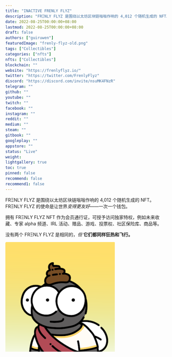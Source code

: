 ```yaml
---
title: "INACTIVE FRENLY FLYZ"
description: "FRΞNLY FLYZ 是围绕以太坊区块链嗡嗡作响的 4,012 个随机生成的 NFT。"
date: 2022-08-25T00:00:00+08:00
lastmod: 2022-08-25T00:00:00+08:00
draft: false
authors: ["guiruwen"]
featuredImage: "frenly-flyz-old.png"
tags: ["Collectibles"]
categories: ["nfts"]
nfts: ["Collectibles"]
blockchain: ""
website: "https://frenlyflyz.io/"
twitter: "https://twitter.com/FrenlyFlyz"
discord: "https://discord.com/invite/nsuMK4FNzR"
telegram: ""
github: ""
youtube: ""
twitch: ""
facebook: ""
instagram: ""
reddit: ""
medium: ""
steam: ""
gitbook: ""
googleplay: ""
appstore: ""
status: "Live"
weight: 
lightgallery: true
toc: true
pinned: false
recommend: false
recommend1: false
---
```

FRΞNLY FLYZ 是围绕以太坊区块链嗡嗡作响的 4,012 个随机生成的 NFT。FRΞNLY FLYZ 的使命是让世界*变得更友好*——一次一个钱包。

拥有 FRΞNLY FLYZ NFT 作为会员通行证，可授予访问独家特权，例如未来收藏、专家 alpha 频道、IRL 活动、赠品、游戏、投票权、社区保险库、商品等。

没有两个 FRΞNLY FLYZ 是相同的，*但* **它们都同样狂热和飞行。**

![ntf](02.png)